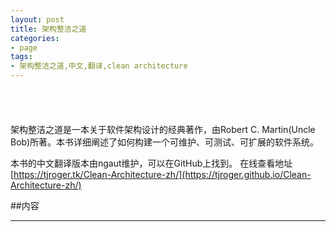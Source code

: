 ```yaml
---
layout: post
title: 架构整洁之道
categories:
- page
tags:
- 架构整洁之道,中文,翻译,clean architecture
---
```


<a href="https://github.com/tjroger/clean-architecture-zh" style="display:inline-block;overflow:hidden;background:url(https://img.shields.io/github/stars/tjroger/clean-architecture-zh.svg?style=social) no-repeat;width:135px;height:40px;"></a>

架构整洁之道是一本关于软件架构设计的经典著作，由Robert C. Martin(Uncle Bob)所著。本书详细阐述了如何构建一个可维护、可测试、可扩展的软件系统。

本书的中文翻译版本由ngaut维护，可以在GitHub上找到。
在线查看地址[https://tjroger.tk/Clean-Architecture-zh/](https://tjroger.github.io/Clean-Architecture-zh/)


##内容 

----
